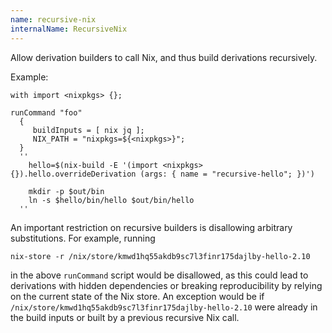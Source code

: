 ```yaml
---
name: recursive-nix
internalName: RecursiveNix
---
```

Allow derivation builders to call Nix, and thus build derivations
recursively.

Example:

```
with import <nixpkgs> {};

runCommand "foo"
  {
     buildInputs = [ nix jq ];
     NIX_PATH = "nixpkgs=${<nixpkgs>}";
  }
  ''
    hello=$(nix-build -E '(import <nixpkgs> {}).hello.overrideDerivation (args: { name = "recursive-hello"; })')

    mkdir -p $out/bin
    ln -s $hello/bin/hello $out/bin/hello
  ''
```

An important restriction on recursive builders is disallowing
arbitrary substitutions. For example, running

```
nix-store -r /nix/store/kmwd1hq55akdb9sc7l3finr175dajlby-hello-2.10
```

in the above `runCommand` script would be disallowed, as this could
lead to derivations with hidden dependencies or breaking
reproducibility by relying on the current state of the Nix store. An
exception would be if
`/nix/store/kmwd1hq55akdb9sc7l3finr175dajlby-hello-2.10` were
already in the build inputs or built by a previous recursive Nix
call.
